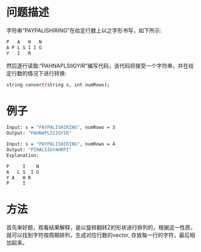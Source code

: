# 问题描述
字符串“PAYPALISHIRING”在给定行数上以之字形书写，如下所示:
```bash
P   A   H   N
A P L S I I G
Y   I   R
```
然后逐行读取:“PAHNAPLSIIGYIR”编写代码，该代码将接受一个字符串，并在给定行数的情况下进行转换:
```bash
string convert(string s, int numRows);
```
# 例子
```bash
Input: s = "PAYPALISHIRING", numRows = 3
Output: "PAHNAPLSIIGYIR"

Input: s = "PAYPALISHIRING", numRows = 4
Output: "PINALSIGYAHRPI"
Explanation:

P     I    N
A   L S  I G
Y A   H R
P     I
```

# 方法
首先审好题，观看结果解释，是以旋转翻转Z的形状进行排列的，根据这一性质，就可以找到字符按周期排列，生成对应行数的vector<string>, 存放每一行的字符，最后相加起来。